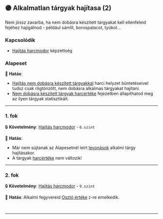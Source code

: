 ## 🟣 Alkalmatlan tárgyak hajítasa (2)

Nem jössz zavarba, ha nem dobásra készített tárgyakat kell ellenfeleid fejéhez hajigálnod - például sámlit, borospalacot, tyúkot...

### Kapcsolódik

-  [Hajítás harcmodor](../kepzettsegek.primer.harci/harcmodor.md) képzettség

### Alapeset

🌟 **Hatás**:
- [Hajítás nem dobásra készített tárgyakkal](../065_01_harci_helyzetek.md#haj%C3%ADt%C3%A1s-nem-dob%C3%A1sra-k%C3%A9sz%C3%ADtett-t%C3%A1rgyakkal) harci helyzet büntetéseivel tudsz csak rögtönzött, nem dobásra alkalmas tárgyakat hajítani.
- [Nem dobásra készített tárgyak harcértéke](../068_07_hajitofegyverek.md#-nem-dobásra-készített-tárgy) fejezetben állapíthatod meg az ilyen tárgyak statisztikáit.

---
### 1. fok

🔒 **Követelmény**: [Hajítás harcmodor](../kepzettsegek.primer.harci/harcmodor.md) - `6.szint`

🌟 **Hatás**:
- Már nem sújtanak az Alapesetnél leírt [levonások](../065_01_harci_helyzetek.md#haj%C3%ADt%C3%A1s-nem-dob%C3%A1sra-k%C3%A9sz%C3%ADtett-t%C3%A1rgyakkal) alkalmi tárgy hajításakor.
- A tárgyak [harcértéke](../068_07_hajitofegyverek.md#-nem-dobásra-készített-tárgy) nem változik!

---
### 2. fok

🔒 **Követelmény**: [Hajítás harcmodor](../kepzettsegek.primer.harci/harcmodor.md) - `9.szint`

🌟 **Hatás**: Alkalmi fegyvereid [Osztó értéke](../072_tavharc_ve_oszto_cella.md) `2`-re emelkedik.

<br />

---
